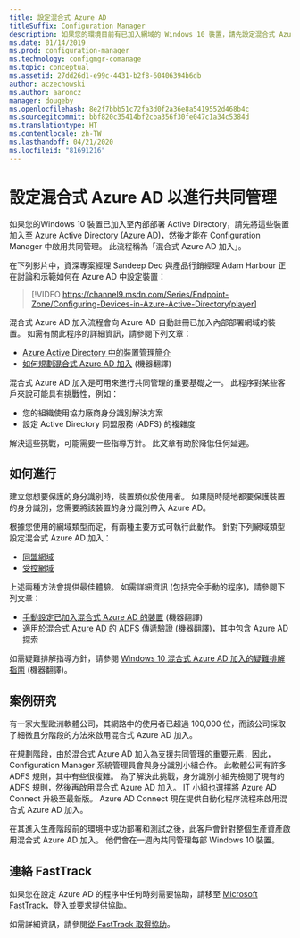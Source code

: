 ```yaml
---
title: 設定混合式 Azure AD
titleSuffix: Configuration Manager
description: 如果您的環境目前有已加入網域的 Windows 10 裝置，請先設定混合式 Azure AD，然後再啟用共同管理
ms.date: 01/14/2019
ms.prod: configuration-manager
ms.technology: configmgr-comanage
ms.topic: conceptual
ms.assetid: 27dd26d1-e99c-4431-b2f8-60406394b6db
author: aczechowski
ms.author: aaroncz
manager: dougeby
ms.openlocfilehash: 8e2f7bbb51c72fa3d0f2a36e8a5419552d468b4c
ms.sourcegitcommit: bbf820c35414bf2cba356f30fe047c1a34c5384d
ms.translationtype: HT
ms.contentlocale: zh-TW
ms.lasthandoff: 04/21/2020
ms.locfileid: "81691216"
---
```

# <a name="set-up-hybrid-azure-ad-for-co-management"></a>設定混合式 Azure AD 以進行共同管理

如果您的Windows 10 裝置已加入至內部部署 Active Directory，請先將這些裝置加入至 Azure Active Directory (Azure AD)，然後才能在 Configuration Manager 中啟用共同管理。 此流程稱為「混合式 Azure AD 加入」。 

在下列影片中，資深專案經理 Sandeep Deo 與產品行銷經理 Adam Harbour 正在討論和示範如何在 Azure AD 中設定裝置：

> [!VIDEO https://channel9.msdn.com/Series/Endpoint-Zone/Configuring-Devices-in-Azure-Active-Directory/player]

混合式 Azure AD 加入流程會向 Azure AD 自動註冊已加入內部部署網域的裝置。 如需有關此程序的詳細資訊，請參閱下列文章：
- [Azure Active Directory 中的裝置管理簡介](https://docs.microsoft.com/azure/active-directory/device-management-introduction) 
- [如何規劃混合式 Azure AD 加入](https://docs.microsoft.com/azure/active-directory/devices/hybrid-azuread-join-plan) \(機器翻譯\)

混合式 Azure AD 加入是可用來進行共同管理的重要基礎之一。 此程序對某些客戶來說可能具有挑戰性，例如：
- 您的組織使用協力廠商身分識別解決方案 
- 設定 Active Directory 同盟服務 (ADFS) 的複雜度

解決這些挑戰，可能需要一些指導方針。 此文章有助於降低任何延遲。


## <a name="how-to-do-it"></a>如何進行

建立您想要保護的身分識別時，裝置類似於使用者。 如果隨時隨地都要保護裝置的身分識別，您需要將該裝置的身分識別帶入 Azure AD。

根據您使用的網域類型而定，有兩種主要方式可執行此動作。 針對下列網域類型設定混合式 Azure AD 加入：  
- [同盟網域](https://docs.microsoft.com/azure/active-directory/devices/hybrid-azuread-join-federated-domains)  
- [受控網域](https://docs.microsoft.com/azure/active-directory/devices/hybrid-azuread-join-managed-domains)  

上述兩種方法會提供最佳體驗。 如需詳細資訊 (包括完全手動的程序)，請參閱下列文章：
- [手動設定已加入混合式 Azure AD 的裝置](https://docs.microsoft.com/azure/active-directory/device-management-hybrid-azuread-joined-devices-setup) \(機器翻譯\)  
- [適用於混合式 Azure AD 的 ADFS 傳遞驗證](https://docs.microsoft.com/windows-server/identity/ad-fs/ad-fs-overview) \(機器翻譯\)，其中包含 Azure AD 探索  

如需疑難排解指導方針，請參閱 [Windows 10 混合式 Azure AD 加入的疑難排解指南](https://docs.microsoft.com/azure/active-directory/devices/troubleshoot-hybrid-join-windows-current) \(機器翻譯\)。



## <a name="case-study"></a>案例研究

有一家大型歐洲軟體公司，其網路中的使用者已超過 100,000 位，而該公司採取了細微且分階段的方法來啟用混合式 Azure AD 加入。

在規劃階段，由於混合式 Azure AD 加入為支援共同管理的重要元素，因此，Configuration Manager 系統管理員會與身分識別小組合作。 此軟體公司有許多 ADFS 規則，其中有些很複雜。 為了解決此挑戰，身分識別小組先檢閱了現有的 ADFS 規則，然後再啟用混合式 Azure AD 加入。 IT 小組也選擇將 Azure AD Connect 升級至最新版。 Azure AD Connect 現在提供自動化程序流程來啟用混合式 Azure AD 加入。

在其進入生產階段前的環境中成功部署和測試之後，此客戶會針對整個生產資產啟用混合式 Azure AD 加入。 他們會在一週內共同管理每部 Windows 10 裝置。



## <a name="contact-fasttrack"></a>連絡 FastTrack

如果您在設定 Azure AD 的程序中任何時刻需要協助，請移至 [Microsoft FastTrack](https://Microsoft.com/FastTrack/)，登入並要求提供協助。 

如需詳細資訊，請參閱[從 FastTrack 取得協助](quickstart-fasttrack.md)。 

